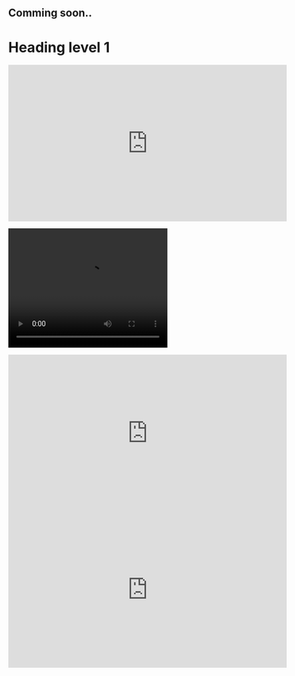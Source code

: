 ## Comming soon.. ##

<h1>Heading level 1</h1>

<iframe width="560" height="315" src="https://disk.yandex.ru/i/I3zeGG6amdi7Fg" frameborder="0" allow="accelerometer; autoplay; clipboard-write; encrypted-media; gyroscope; picture-in-picture" allowfullscreen></iframe>



<video src="https://www.youtube.com/embed/y-_nXfKkI3w" width="320" height="240" controls></video>



<iframe width="560" height="315"
  src="https://disk.yandex.ru/i/I3zeGG6amdi7Fg"
  title="YouTube video player" frameborder="0"
  allow="accelerometer; autoplay; clipboard-write; encrypted-media; gyroscope; picture-in-picture"
  allowfullscreen>
</iframe>

<iframe width="560" height="315"
  src="https://www.youtube.com/embed/y-_nXfKkI3w"
  title="YouTube video player" frameborder="0"
  allow="accelerometer; autoplay; clipboard-write; encrypted-media; gyroscope; picture-in-picture"
  allowfullscreen></iframe>
